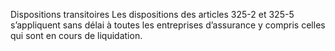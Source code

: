 Dispositions transitoires
Les dispositions des articles 325-2 et 325-5 s’appliquent sans délai à toutes les entreprises d’assurance y compris celles qui sont en cours de liquidation.